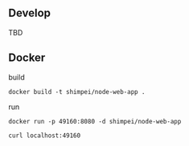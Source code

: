 ## Develop

TBD

## Docker

build

`docker build -t shimpei/node-web-app .`

run

`docker run -p 49160:8080 -d shimpei/node-web-app`

`curl localhost:49160`
